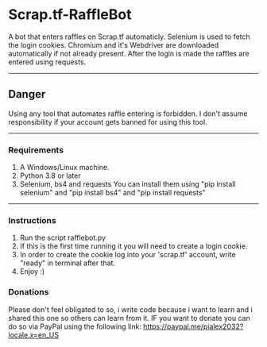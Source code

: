 # Scrap.tf-RaffleBot

A bot that enters raffles on Scrap.tf automaticly.
Selenium is used to fetch the login cookies.
Chromium and it's Webdriver are downloaded automatically if not already present.
After the login is made the raffles are entered using requests.

---

## Danger
Using any tool that automates raffle entering is forbidden.
I don't assume responsibility if your account gets banned for using this tool.

---

### Requirements
 
 1. A Windows/Linux machine.
 3. Python 3.8 or later
 4. Selenium, bs4 and requests
	You can install them using "pip install selenium" and "pip install bs4" and "pip install requests"

---

### Instructions

 1. Run the script rafflebot.py
 2. If this is the first time running it you will need to create a login cookie.
 3. In order to create the cookie log into your 'scrap.tf' account, write "ready" in terminal after that.
 4. Enjoy :)


### Donations

Please don't feel obligated to so, i write code because i want to learn and i shared this one so others can learn from it.
IF you want to donate you can do so via PayPal using the following link: https://paypal.me/pialex2032?locale.x=en_US